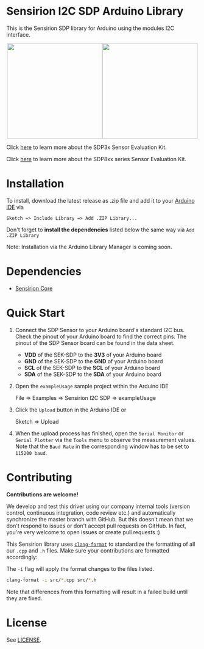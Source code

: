 # Sensirion I2C SDP Arduino Library

This is the Sensirion SDP library for Arduino using the
modules I2C interface.

<center><img src="images/sdp8xxx.jpg" width="250px"><img src="images/sdp3x.jpg" width="250px"></center>

Click [here](https://www.sensirion.com/en/flow-sensors/differential-pressure-sensors/test-your-sdp3x-differential-pressure-sensor-with-the-evaluation-kit-ek-p4/) to learn more about the SDP3x Sensor Evaluation Kit.

Click [here](https://www.sensirion.com/en/flow-sensors/differential-pressure-sensors/evaluation-kit-for-sensors-of-the-sdp800-series/) to learn more about the SDP8xx series Sensor Evaluation Kit.


# Installation

To install, download the latest release as .zip file and add it to your
[Arduino IDE](http://www.arduino.cc/en/main/software) via

	Sketch => Include Library => Add .ZIP Library...

Don't forget to **install the dependencies** listed below the same way via `Add
.ZIP Library`

Note: Installation via the Arduino Library Manager is coming soon.

# Dependencies

* [Sensirion Core](https://github.com/Sensirion/arduino-core)


# Quick Start

1. Connect the SDP Sensor to your Arduino board's standard
   I2C bus. Check the pinout of your Arduino board to find the correct pins.
   The pinout of the SDP Sensor board can be found in the
   data sheet.

    * **VDD** of the SEK-SDP to the **3V3** of your Arduino board
    * **GND** of the SEK-SDP to the **GND** of your Arduino board
    * **SCL** of the SEK-SDP to the **SCL** of your Arduino board
    * **SDA** of the SEK-SDP to the **SDA** of your Arduino board

2. Open the `exampleUsage` sample project within the Arduino IDE

   	File => Examples => Sensirion I2C SDP => exampleUsage

3. Click the `Upload` button in the Arduino IDE or

   	Sketch => Upload

4. When the upload process has finished, open the `Serial Monitor` or `Serial
   Plotter` via the `Tools` menu to observe the measurement values. Note that
   the `Baud Rate` in the corresponding window has to be set to `115200 baud`.

# Contributing

**Contributions are welcome!**

We develop and test this driver using our company internal tools (version
control, continuous integration, code review etc.) and automatically
synchronize the master branch with GitHub. But this doesn't mean that we don't
respond to issues or don't accept pull requests on GitHub. In fact, you're very
welcome to open issues or create pull requests :)

This Sensirion library uses
[`clang-format`](https://releases.llvm.org/download.html) to standardize the
formatting of all our `.cpp` and `.h` files. Make sure your contributions are
formatted accordingly:

The `-i` flag will apply the format changes to the files listed.

```bash
clang-format -i src/*.cpp src/*.h
```

Note that differences from this formatting will result in a failed build until
they are fixed.

# License

See [LICENSE](LICENSE).
